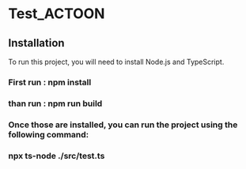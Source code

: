 # Test_ACTOON
## Installation
To run this project, you will need to install Node.js and TypeScript.
### First run : npm install
### than run : npm run build
### Once those are installed, you can run the project using the following command:
###    npx ts-node ./src/test.ts
